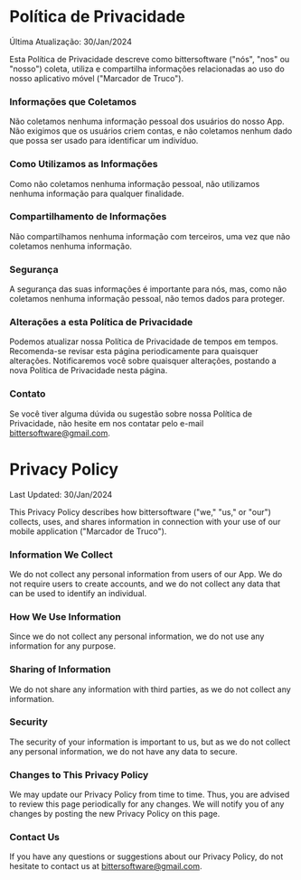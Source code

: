 # Política de Privacidade

Última Atualização: 30/Jan/2024

Esta Política de Privacidade descreve como bittersoftware ("nós", "nos" ou "nosso") coleta, utiliza e compartilha informações relacionadas ao uso do nosso aplicativo móvel ("Marcador de Truco").

### Informações que Coletamos

Não coletamos nenhuma informação pessoal dos usuários do nosso App. Não exigimos que os usuários criem contas, e não coletamos nenhum dado que possa ser usado para identificar um indivíduo.

### Como Utilizamos as Informações

Como não coletamos nenhuma informação pessoal, não utilizamos nenhuma informação para qualquer finalidade.

### Compartilhamento de Informações

Não compartilhamos nenhuma informação com terceiros, uma vez que não coletamos nenhuma informação.

### Segurança

A segurança das suas informações é importante para nós, mas, como não coletamos nenhuma informação pessoal, não temos dados para proteger.

### Alterações a esta Política de Privacidade

Podemos atualizar nossa Política de Privacidade de tempos em tempos. Recomenda-se revisar esta página periodicamente para quaisquer alterações. Notificaremos você sobre quaisquer alterações, postando a nova Política de Privacidade nesta página.

### Contato

Se você tiver alguma dúvida ou sugestão sobre nossa Política de Privacidade, não hesite em nos contatar pelo e-mail bittersoftware@gmail.com.


# Privacy Policy

Last Updated: 30/Jan/2024

This Privacy Policy describes how bittersoftware ("we," "us," or "our") collects, uses, and shares information in connection with your use of our mobile application ("Marcador de Truco").

### Information We Collect

We do not collect any personal information from users of our App. We do not require users to create accounts, and we do not collect any data that can be used to identify an individual.

### How We Use Information

Since we do not collect any personal information, we do not use any information for any purpose.

### Sharing of Information

We do not share any information with third parties, as we do not collect any information.

### Security

The security of your information is important to us, but as we do not collect any personal information, we do not have any data to secure.

### Changes to This Privacy Policy

We may update our Privacy Policy from time to time. Thus, you are advised to review this page periodically for any changes. We will notify you of any changes by posting the new Privacy Policy on this page.

### Contact Us

If you have any questions or suggestions about our Privacy Policy, do not hesitate to contact us at bittersoftware@gmail.com.
